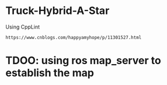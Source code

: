 # Truck-Hybrid-A-Star

Using CppLint 
```
https://www.cnblogs.com/happyamyhope/p/11301527.html
```
# TDOO: using ros map_server to establish the map


